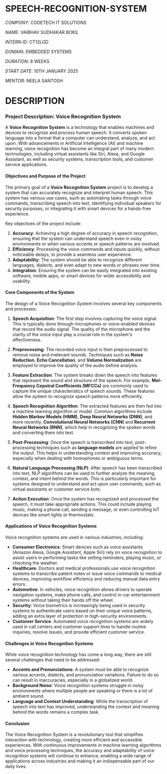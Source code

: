 # SPEECH-RECOGNITION-SYSTEM

*COMPONY*: CODETECH IT SOLUTIONS

*NAME*: VAIBHAV SUDHAKAR BOKIL

*INTERN ID*: CT12LGD

*DOMAIN*: EMBEDDED SYSTEMS

*DURATION*: 8 WEEKS

*START DATE*: 10TH JANUARY 2025

*MENTOR*: NEELA SANTOSH

# DESCRIPTION

### Project Description: Voice Recognition System

A **Voice Recognition System** is a technology that enables machines and devices to recognize and process human speech. It converts spoken language into a format that a computer can understand, analyze, and act upon. With advancements in Artificial Intelligence (AI) and machine learning, voice recognition has become an integral part of many modern technologies, including virtual assistants like Siri, Alexa, and Google Assistant, as well as security systems, transcription tools, and customer service applications.

#### Objectives and Purpose of the Project

The primary goal of a **Voice Recognition System** project is to develop a system that can accurately recognize and interpret human speech. This system has various use cases, such as automating tasks through voice commands, transcribing speech into text, identifying individual speakers for security purposes, or integrating it with smart devices for a hands-free experience.

Key objectives of the project include:

1. **Accuracy**: Achieving a high degree of accuracy in speech recognition, ensuring that the system can understand speech even in noisy environments or when various accents or speech patterns are involved.
2. **Efficiency**: Processing the voice commands and inputs quickly, without noticeable delays, to provide a seamless user experience.
3. **Adaptability**: The system should be able to recognize different languages, dialects, and even adapt to new words or phrases over time.
4. **Integration**: Ensuring the system can be easily integrated into existing software, mobile apps, or smart devices for wider accessibility and usability.

#### Core Components of the System

The design of a Voice Recognition System involves several key components and processes:

1. **Speech Acquisition**: The first step involves capturing the voice signal. This is typically done through microphones or voice-enabled devices that record the audio signal. The quality of the microphone and the clarity of the voice input play a crucial role in the system's effectiveness.

2. **Preprocessing**: The recorded voice input is then preprocessed to remove noise and irrelevant sounds. Techniques such as **Noise Reduction**, **Echo Cancellation**, and **Volume Normalization** are employed to improve the quality of the audio before analysis.

3. **Feature Extraction**: The system breaks down the speech into features that represent the sound and structure of the speech. For example, **Mel-Frequency Cepstral Coefficients (MFCCs)** are commonly used to capture the unique characteristics of speech sounds. These features allow the system to recognize speech patterns more efficiently.

4. **Speech Recognition Algorithm**: The extracted features are then fed into a machine learning algorithm or model. Common algorithms include **Hidden Markov Models (HMM)**, **Deep Neural Networks (DNN)**, and more recently, **Convolutional Neural Networks (CNN)** and **Recurrent Neural Networks (RNN)**, which help in recognizing the spoken words and converting them into text.

5. **Post-Processing**: Once the speech is transcribed into text, post-processing techniques such as **language models** are applied to refine the output. This helps in understanding context and improving accuracy, especially when dealing with homophones or ambiguous terms.

6. **Natural Language Processing (NLP)**: After speech has been transcribed into text, NLP algorithms can be used to further analyze the meaning, context, and intent behind the words. This is particularly important for systems designed to understand and act upon user commands, such as virtual assistants or customer service bots.

7. **Action Execution**: Once the system has recognized and processed the speech, it must take appropriate actions. This could include playing music, making a phone call, sending a message, or even controlling IoT devices like smart lights or thermostats.

#### Applications of Voice Recognition Systems

Voice recognition systems are used in various industries, including:

- **Consumer Electronics**: Smart devices such as voice assistants (Amazon Alexa, Google Assistant, Apple Siri) rely on voice recognition to assist users in performing tasks like setting reminders, playing music, or checking the weather.
- **Healthcare**: Doctors and medical professionals use voice recognition systems to transcribe patient notes or issue voice commands to medical devices, improving workflow efficiency and reducing manual data entry errors.
- **Automotive**: In vehicles, voice recognition allows drivers to operate navigation systems, make phone calls, and control in-car entertainment systems without taking their hands off the wheel.
- **Security**: Voice biometrics is increasingly being used in security systems to authenticate users based on their unique voice patterns, adding an extra layer of protection in high-security environments.
- **Customer Service**: Automated voice recognition systems are widely used in call centers and customer support lines to handle routine inquiries, resolve issues, and provide efficient customer service.

#### Challenges in Voice Recognition Systems

While voice recognition technology has come a long way, there are still several challenges that need to be addressed:

- **Accents and Pronunciations**: A system must be able to recognize various accents, dialects, and pronunciation variations. Failure to do so can result in inaccuracies, especially in a globalized world.
- **Background Noise**: Voice recognition systems struggle in noisy environments where multiple people are speaking or there is a lot of ambient sound.
- **Language and Context Understanding**: While the transcription of speech into text has improved, understanding the context and meaning behind the words remains a complex task.

#### Conclusion

The Voice Recognition System is a revolutionary tool that simplifies interaction with technology, creating more efficient and accessible experiences. With continuous improvements in machine learning algorithms and voice processing techniques, the accuracy and adaptability of voice recognition systems will continue to enhance, enabling a wide range of applications across industries and making it an indispensable part of our daily lives.
